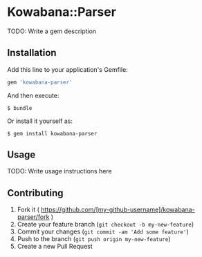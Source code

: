 # Kowabana::Parser

TODO: Write a gem description

## Installation

Add this line to your application's Gemfile:

```ruby
gem 'kowabana-parser'
```

And then execute:

    $ bundle

Or install it yourself as:

    $ gem install kowabana-parser

## Usage

TODO: Write usage instructions here

## Contributing

1. Fork it ( https://github.com/[my-github-username]/kowabana-parser/fork )
2. Create your feature branch (`git checkout -b my-new-feature`)
3. Commit your changes (`git commit -am 'Add some feature'`)
4. Push to the branch (`git push origin my-new-feature`)
5. Create a new Pull Request
